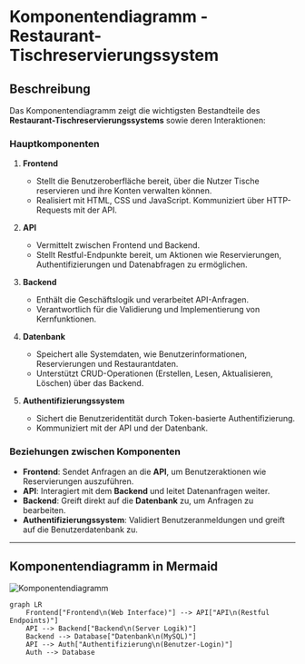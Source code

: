 # Komponentendiagramm - Restaurant-Tischreservierungssystem

## Beschreibung

Das Komponentendiagramm zeigt die wichtigsten Bestandteile des **Restaurant-Tischreservierungssystems** sowie deren Interaktionen:

### Hauptkomponenten

1. **Frontend**  
   - Stellt die Benutzeroberfläche bereit, über die Nutzer Tische reservieren und ihre Konten verwalten können.  
   - Realisiert mit HTML, CSS und JavaScript. Kommuniziert über HTTP-Requests mit der API.

2. **API**  
   - Vermittelt zwischen Frontend und Backend.  
   - Stellt Restful-Endpunkte bereit, um Aktionen wie Reservierungen, Authentifizierungen und Datenabfragen zu ermöglichen.

3. **Backend**  
   - Enthält die Geschäftslogik und verarbeitet API-Anfragen.  
   - Verantwortlich für die Validierung und Implementierung von Kernfunktionen.

4. **Datenbank**  
   - Speichert alle Systemdaten, wie Benutzerinformationen, Reservierungen und Restaurantdaten.  
   - Unterstützt CRUD-Operationen (Erstellen, Lesen, Aktualisieren, Löschen) über das Backend.

5. **Authentifizierungssystem**  
   - Sichert die Benutzeridentität durch Token-basierte Authentifizierung.  
   - Kommuniziert mit der API und der Datenbank.

### Beziehungen zwischen Komponenten
- **Frontend**: Sendet Anfragen an die **API**, um Benutzeraktionen wie Reservierungen auszuführen.  
- **API**: Interagiert mit dem **Backend** und leitet Datenanfragen weiter.  
- **Backend**: Greift direkt auf die **Datenbank** zu, um Anfragen zu bearbeiten.  
- **Authentifizierungssystem**: Validiert Benutzeranmeldungen und greift auf die Benutzerdatenbank zu.  

---

## Komponentendiagramm in Mermaid
![Komponentendiagramm](https://github.com/user-attachments/assets/86d87b2a-62b0-49a5-b4c2-6f8776575214)

```mermaid
graph LR
    Frontend["Frontend\n(Web Interface)"] --> API["API\n(Restful Endpoints)"]
    API --> Backend["Backend\n(Server Logik)"]
    Backend --> Database["Datenbank\n(MySQL)"]
    API --> Auth["Authentifizierung\n(Benutzer-Login)"]
    Auth --> Database

